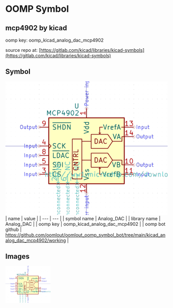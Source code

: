 # OOMP Symbol  
## mcp4902  by kicad  
  
oomp key: oomp_kicad_analog_dac_mcp4902  
  
source repo at: [https://gitlab.com/kicad/libraries/kicad-symbols](https://gitlab.com/kicad/libraries/kicad-symbols)  
## Symbol  
  
[![working.png](working_600.png)](working.png)  
| name | value | 
| --- | --- | 
| symbol name | Analog_DAC | 
| library name | Analog_DAC | 
| oomp key | oomp_kicad_analog_dac_mcp4902 | 
| oomp bot github | https://github.com/oomlout/oomlout_oomp_symbol_bot/tree/main/kicad_analog_dac_mcp4902/working | 
## Images  
  
[![working.png](working_140.png)](working.png)  
